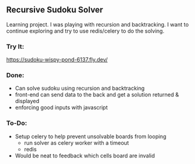 ## Recursive Sudoku Solver

Learning project. I was playing with recursion and backtracking. I want to continue exploring and try to use redis/celery to do the solving.

### Try It:
https://sudoku-wispy-pond-6137.fly.dev/

### Done:
- Can solve sudoku using recursion and backtracking
- front-end can send data to the back and get a solution returned & displayed
- enforcing good inputs with javascript

### To-Do:
- Setup celery to help prevent unsolvable boards from looping
    - run solver as celery worker with a timeout
    - redis
- Would be neat to feedback which cells board are invalid